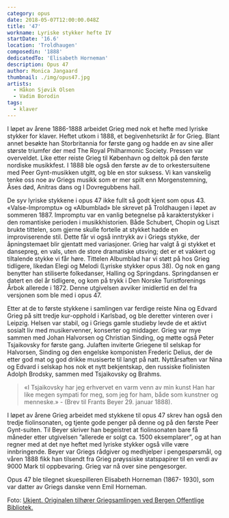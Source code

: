 ```yaml
---
category: opus
date: 2018-05-07T12:00:00.048Z
title: '47'
workname: Lyriske stykker hefte IV
startDate: '16.6'
location: 'Troldhaugen'
composedin: '1888'
dedicatedTo: 'Elisabeth Horneman'
description: Opus 47
author: Monica Jangaard
thumbnail: ./img/opus47.jpg
artists:
  - Håkon Sjøvik Olsen
  - Vadim Borodin
tags:
  - klaver
---
```

I løpet av årene 1886-1888 arbeidet Grieg med nok et hefte med lyriske stykker for klaver. Heftet utkom i 1888, et begivenhetsrikt år for Grieg. Blant annet besøkte han Storbritannia for første gang og hadde en av sine aller største triumfer der med The Royal Philharmonic Society. Pressen var overveldet. Like etter reiste Grieg til København og deltok på den første nordiske musikkfest. I 1888 ble også den første av de to orkestersuitene med Peer Gynt-musikken utgitt, og ble en stor suksess. Vi kan vanskelig tenke oss noe av Griegs musikk som er mer spilt enn Morgenstemning, Åses død, Anitras dans og I Dovregubbens hall.

De syv lyriske stykkene i opus 47 ikke fullt så godt kjent som opus 43. «Valse-Impromptu» og «Albumblad» ble skrevet på Troldhaugen i løpet av sommeren 1887. Impromptu var en vanlig betegnelse på karakterstykker i den romantiske perioden i musikkhistorien. Både Schubert, Chopin og Liszt brukte tittelen, som gjerne skulle fortelle at stykket hadde en improviserende stil. Dette får vi også inntrykk av i Griegs stykke, der åpningstemaet blir gjentatt med variasjoner. Grieg har valgt å gi stykket et dansepreg, en vals, uten de store dramatiske utsving; det er et vakkert og tiltalende stykke vi får høre.
Tittelen Albumblad har vi støtt på hos Grieg tidligere, likedan Elegi og Melodi (Lyriske stykker opus 38). Og nok en gang benytter han stiliserte folkedanser, Halling og Springdans. Springdansen er datert en del år tidligere, og kom på trykk i Den Norske Turistforenings Årbok allerede i 1872. Denne utgivelsen avviker imidlertid en del fra versjonen som ble med i opus 47.

Etter at de to første stykkene i samlingen var ferdige reiste Nina og Edvard Grieg på sitt tredje kur-opphold i Karlsbad, og ble deretter vinteren over i Leipzig. Helsen var stabil, og i Griegs gamle studieby levde de et aktivt sosialt liv med musikervenner, konserter og middager. Grieg var mye sammen med Johan Halvorsen og Christian Sinding, og møtte også Peter Tsjaikovsky for første gang. Julaften inviterte Griegene til selskap for Halvorsen, Sinding og den engelske komponisten Frederic Delius, der de etter god mat og god drikke musiserte til langt på natt. Nyttårsaften var Nina og Edvard i selskap hos nok et nytt bekjentskap, den russiske fiolinisten Adolph Brodsky, sammen med Tsjaikovsky og Brahms.

> «I Tsjaikovsky har jeg erhvervet en varm venn av min kunst Han har like megen sympati for meg, som jeg for ham, både som kunstner og menneske.» - (Brev til Frants Beyer 29. januar 1888).

I løpet av årene Grieg arbeidet med stykkene til opus 47 skrev han også den tredje fiolinsonaten, og tjente gode penger på denne og på den første Peer Gynt-suiten. Til Beyer skriver han begeistret at fiolinsonaten bare få måneder etter utgivelsen ”allerede er solgt ca. 1500 eksemplarer”, og at han regner med at det nye heftet med lyriske stykker også ville være innbringende. Beyer var Griegs rådgiver og medhjelper i pengespørsmål, og våren 1888 fikk han tilsendt fra Grieg prøyssiske statspapirer til en verdi av 9000 Mark til oppbevaring. Grieg var nå over sine pengesorger.

Opus 47 ble tilegnet skuespilleren Elisabeth Horneman (1867- 1930), som var datter av Griegs danske venn Emil Horneman.

Foto: <a href="https://commons.wikimedia.org/wiki/File:Edvard_and_Nina_Grieg_playing_cards_with_three_friends_(5444909260).jpg" target="_blank">Ukjent. Originalen tilhører Griegsamlingen ved Bergen Offentlige Bibliotek.</a>
